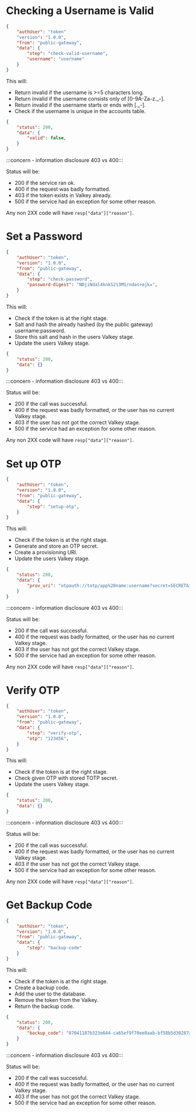 # Checking a Username is Valid
```json
{
    "authUser": "token"
    "version": "1.0.0",
    "from": "public-gateway",
    "data": {
        "step": "check-valid-username",
        "username": "username"
    }
}
```

This will:
- Return invalid if the username is >=5 characters long.
- Return invalid if the username consists only of [0-9A-Za-z._-].
- Return invalid if the username starts or ends with [._-].
- Check if the username is unique in the accounts table.

```json
{
    "status": 200,
    "data": {
        "valid": false,
    }
}
```

:::concern - information disclosure 403 vs 400:::

Status will be:
- 200 if the service ran ok.
- 400 if the request was badly formatted.
- 403 if the token exists in Valkey already.
- 500 if the service had an exception for some other reason.

Any non 2XX code will have `resp["data"]["reason"]`.

# Set a Password
```json
{
    "authUser": "token",
    "version": "1.0.0",
    "from": "public-gateway",
    "data": {
        "step": "check-password",
        "password-digest": "NDjiNdal4knkS213MS/ndas+ajk=",
    }
}
```

This will:
- Check if the token is at the right stage.
- Salt and hash the already hashed (by the public gateway) username:password.
- Store this salt and hash in the users Valkey stage.
- Update the users Valkey stage.

```json
{
    "status": 200,
    "data": {}
}
```

:::concern - information disclosure 403 vs 400:::

Status will be:
- 200 if the call was successful.
- 400 if the request was badly formatted, or the user has no current Valkey stage.
- 403 if the user has not got the correct Valkey stage.
- 500 if the service had an exception for some other reason.

Any non 2XX code will have `resp["data"]["reason"]`.

# Set up OTP
```json
{
    "authUser": "token",
    "version": "1.0.0",
    "from": "public-gateway",
    "data": {
        "step": "setup-otp",
    }
}
```

This will:
- Check if the token is at the right stage.
- Generate and store an OTP secret.
- Create a provisioning URI.
- Update the users Valkey stage.

```json
{
    "status": 200,
    "data": {
        "prov_uri": "otpauth://totp/app%20name:username?secret=SECRET&issuer=app%20name"
    }
}
```

:::concern - information disclosure 403 vs 400:::

Status will be:
- 200 if the call was successful.
- 400 if the request was badly formatted, or the user has no current Valkey stage.
- 403 if the user has not got the correct Valkey stage.
- 500 if the service had an exception for some other reason.

Any non 2XX code will have `resp["data"]["reason"]`.

# Verify OTP
```json
{
    "authUser": "token",
    "version": "1.0.0",
    "from": "public-gateway",
    "data": {
        "step": "verify-otp",
        "otp": "123456",
    }
}
```

This will:
- Check if the token is at the right stage.
- Check given OTP with stored TOTP secret.
- Update the users Valkey stage.

```json
{
    "status": 200,
    "data": {}
}
```

:::concern - information disclosure 403 vs 400:::

Status will be:
- 200 if the call was successful.
- 400 if the request was badly formatted, or the user has no current Valkey stage.
- 403 if the user has not got the correct Valkey stage.
- 500 if the service had an exception for some other reason.

Any non 2XX code will have `resp["data"]["reason"]`.

# Get Backup Code
```json
{
    "authUser": "token",
    "version": "1.0.0",
    "from": "public-gateway",
    "data": {
        "step": "backup-code"
    }
}
```

This will:
- Check if the token is at the right stage.
- Create a backup code.
- Add the user to the database.
- Remove the token from the Valkey.
- Return the backup code.

```json
{
    "status": 200,
    "data": {
        "backup_code": "87041187b323e644-ca65ef9f70ee8aab-bf58b5d30287a7f2-8d3d3f60f4646b03"
    }
}
```

:::concern - information disclosure 403 vs 400:::

Status will be:
- 200 if the call was successful.
- 400 if the request was badly formatted, or the user has no current Valkey stage.
- 403 if the user has not got the correct Valkey stage.
- 500 if the service had an exception for some other reason.
